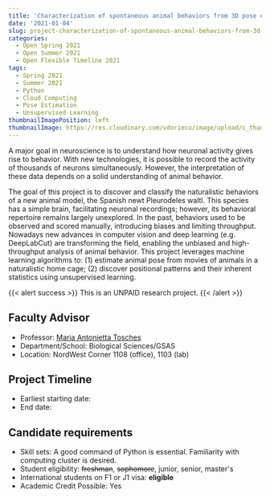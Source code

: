```yaml
---
title: 'Characterization of spontaneous animal behaviors from 3D pose estimation data'
date: '2021-01-04'
slug: project-characterization-of-spontaneous-animal-behaviors-from-3d-pose-estimation-data
categories:
  - Open Spring 2021
  - Open Summer 2021
  - Open Flexible Timeline 2021
tags:
  - Spring 2021
  - Summer 2021
  - Python
  - Cloud Computing
  - Pose Estimation
  - Unsupervised Learning
thumbnailImagePosition: left
thumbnailImage: https://res.cloudinary.com/vdoriecu/image/upload/c_thumb,g_left,w_200/v1610725926/newt_lgsp8k.png
---
```

A major goal in neuroscience is to understand how neuronal activity gives rise to behavior. With new technologies, it is possible to record the activity of thousands of neurons simultaneously. However, the interpretation of these data depends on a solid understanding of animal behavior.

<!--more-->

The goal of this project is to discover and classify the naturalistic behaviors of a new animal model, the Spanish newt Pleurodeles waltl. This species has a simple brain, facilitating neuronal recordings; however, its behavioral repertoire remains largely unexplored. In the past, behaviors used to be observed and scored manually, introducing biases and limiting throughput. Nowadays new advances in computer vision and deep learning (e.g. DeepLabCut) are transforming the field, enabling the unbiased and high-throughput analysis of animal behavior. This project leverages machine learning algorithms to: (1) estimate animal pose from movies of animals in a naturalistic home cage; (2) discover positional patterns and their inherent statistics using unsupervised learning.

{{< alert success >}}
This is an UNPAID research project.
{{< /alert >}}

## Faculty Advisor
+ Professor: [Maria Antonietta Tosches](www.toscheslab.com)
+ Department/School: Biological Sciences/GSAS
+ Location: NordWest Corner 1108 (office), 1103 (lab)

## Project Timeline
+ Earliest starting date: 
+ End date: 

## Candidate requirements
+ Skill sets: A good command of Python is essential. Familiarity with computing cluster is desired. 
+ Student eligibility: ~~freshman~~, ~~sophomore~~, junior, senior, master's
+ International students on F1 or J1 visa: **eligible**
+ Academic Credit Possible: Yes


